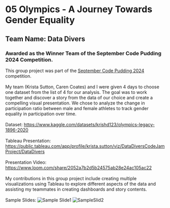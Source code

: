 # 05 Olympics - A Journey Towards Gender Equality
## Team Name: Data Divers
### Awarded as the Winner Team of the September Code Pudding 2024 Competition.
This group project was part of the [September Code Pudding 2024](https://coding-bootcamps.notion.site/September-Code-Pudding-2024-46e348a7ad6a492bb861be89e878d6e5) competition. <br><br>My team (Krista Sutton, Caren Coates) and I were given 4 days to choose one dataset from the list of 4 for our analysis. The goal was to work together and discover a story from the data of our choice and create a compelling visual presentation. We chose to analyze the change in participation ratio between male and female athletes to track gender equality in participation over time.<br><br>
Dataset: https://www.kaggle.com/datasets/krishd123/olympics-legacy-1896-2020 <br><br>
Tableau Presentation: https://public.tableau.com/app/profile/krista.sutton/viz/DataDiversCodeJamProject/DataDivers<br><br>
Presentation Video: https://www.loom.com/share/2052a7b2d5b24575ab28e24ac105ac22 <br><br>
My contributions in this group project include creating multiple visualizations using Tableau to explore different aspects of the data and assisting my teammates in creating dashboards and story contents.<br><br>
Sample Slides: ![Sample Slide1](https://i.imgur.com/NpuYqZK.png) ![SampleSlid2](https://i.imgur.com/GB6Y4vG.png)
